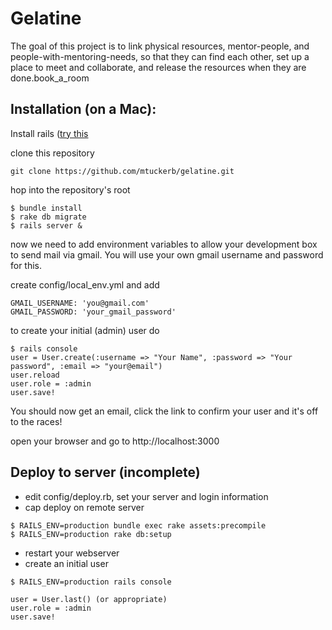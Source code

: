 Gelatine
===========

The goal of this project is to link physical resources, mentor-people, and people-with-mentoring-needs, so that they can find each other, set up a place to meet and collaborate, and release the resources when they are done.book_a_room


## Installation (on a Mac):

Install rails ([try this ](http://www.frederico-araujo.com/2011/07/30/installing-rails-on-os-x-lion-with-homebrew-rvm-and-mysql/)

clone this repository 
```
git clone https://github.com/mtuckerb/gelatine.git
```
hop into the repository's root 

```
$ bundle install
$ rake db migrate
$ rails server &
```
now we need to add environment variables to allow your development box to send mail via gmail. You will use your own gmail username and password for this.

create config/local_env.yml and add
``` 
GMAIL_USERNAME: 'you@gmail.com'
GMAIL_PASSWORD: 'your_gmail_password'
```

to create your initial (admin) user do

```
$ rails console
user = User.create(:username => "Your Name", :password => "Your password", :email => "your@email")
user.reload
user.role = :admin
user.save!
```
You should now get an email, click the link to confirm your user and it's off to the races!

open your browser and go to http://localhost:3000


## Deploy to server (incomplete)
* edit config/deploy.rb, set your server and login information
* cap deploy
 on remote server
```
$ RAILS_ENV=production bundle exec rake assets:precompile
$ RAILS_ENV=production rake db:setup 
```
* restart your webserver
* create an initial user
```
$ RAILS_ENV=production rails console

user = User.last() (or appropriate)
user.role = :admin
user.save!
```